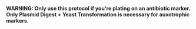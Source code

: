 **WARNING: Only use this protocol if you're plating on an antibiotic marker. Only Plasmid Digest + Yeast Transformation is necessary for auxotrophic markers.**